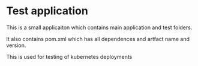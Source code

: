 # Test application

This is a small applicaiton which contains main application and test folders. 
 
It also contains pom.xml which has all dependences and artfact name and version.

This is used for testing of kubernetes deployments

